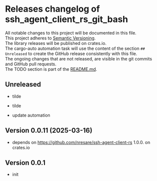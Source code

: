 # Releases changelog of ssh_agent_client_rs_git_bash

All notable changes to this project will be documented in this file.  
This project adheres to [Semantic Versioning](https://semver.org/spec/v2.0.0.html).  
The library releases will be published on crates.io.  
The cargo-auto automation task will use the content of the section `## Unreleased` to create
the GitHub release consistently with this file.  
The ongoing changes that are not released, are visible in the git commits and GitHub pull requests.  
The TODO section is part of the [README.md](https://github.com/bestia-dev/ssh_agent_client_rs_git_bash).  

## Unreleased

- tilde

- tilde

- update automation

## Version 0.0.11 (2025-03-16)

- depends on https://github.com/nresare/ssh-agent-client-rs 1.0.0. on crates.io

## Version 0.0.1

- init
